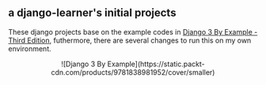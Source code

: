 ## a django-learner's initial projects
These django projects base on the example codes in [Django 3 By Example - Third Edition](https://github.com/PacktPublishing/Django-3-by-Example), futhermore, there are several changes to run this on my own environment.

<div align=center>![Django 3 By Example](https://static.packt-cdn.com/products/9781838981952/cover/smaller)
